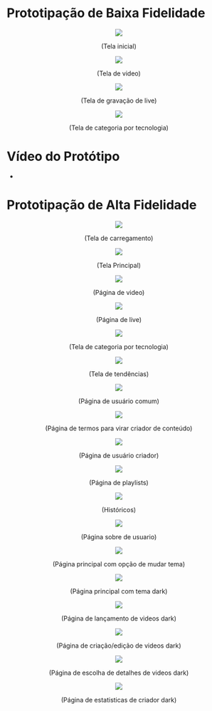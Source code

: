 # Prototipação de Baixa Fidelidade
<div align="center">
  <img src="../img/Baixa-fidelidade-home.png">
  <p>(Tela inicial)</p>
</div>

<div align="center">
  <img src="../img/Baixa-fidelidade-Video.png">
  <p>(Tela de video)</p>
</div>

<div align="center">
  <img src="../img/Baixa-fidelidade-Live.png">
  <p>(Tela de gravação de live)</p>
</div>

<div align="center">
  <img src="../img/Baixa-fidelidade-Por-tecnologia.png">
  <p>(Tela de categoria por tecnologia)</p>
</div>


# Vídeo do Protótipo
- 

# Prototipação de Alta Fidelidade

<div align="center">
  <img src="../img/telas/loading.png">
  <p>(Tela de carregamento)</p>
</div>

<div align="center">
  <img src="../img/telas/Home.png">
  <p>(Tela Principal)</p>
</div>

<div align="center">
  <img src="../img/telas/Video.png">
  <p>(Página de video)</p>
</div>

<div align="center">
  <img src="../img/telas/live.png">
  <p>(Página de live)</p>
</div>

<div align="center">
  <img src="../img/telas/tecnologia.png">
  <p>(Tela de categoria por tecnologia)</p>
</div>

<div align="center">
  <img src="../img/telas/Tendencias.png">
  <p>(Tela de tendências)</p>
</div>

<div align="center">
  <img src="../img/telas/Conta.png">
  <p>(Página de usuário comum)</p>
</div>

<div align="center">
  <img src="../img/telas/termos.png">
  <p>(Página de termos para virar criador de conteúdo)</p>
</div>

<div align="center">
  <img src="../img/telas/Conta-criador.png">
  <p>(Página de usuário criador)</p>
</div>

<div align="center">
  <img src="../img/telas/playlist.png">
  <p>(Página de playlists)</p>
</div>

<div align="center">
  <img src="../img/telas/historico.png">
  <p>(Históricos)</p>
</div>

<div align="center">
  <img src="../img/telas/sobre.png">
  <p>(Página sobre de usuario)</p>
</div>

<div align="center">
  <img src="../img/telas/Home-criador.png">
  <p>(Página principal com opção de mudar tema)</p>
</div>

<div align="center">
  <img src="../img/telas/Home-dark.png">
  <p>(Página principal com tema dark)</p>
</div>

<div align="center">
  <img src="../img/telas/estudio.png">
  <p>(Página de lançamento de videos dark)</p>
</div>

<div align="center">
  <img src="../img/telas/criar-video.png">
  <p>(Página de criação/edição de videos dark)</p>
</div>

<div align="center">
  <img src="../img/telas/detalhes-video.png">
  <p>(Página de escolha de detalhes de videos dark)</p>
</div>

<div align="center">
  <img src="../img/telas/Estatisticas.png">
  <p>(Página de estatisticas de criador dark)</p>
</div>